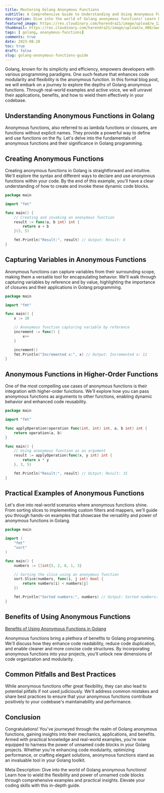 ```yaml
---
title: Mastering Golang Anonymous Functions
subtitle: A Comprehensive Guide to Understanding and Using Anonymous Functions in Golang
description: Dive into the world of Golang anonymous functions! Learn how to wield the flexibility and power of unnamed code blocks through comprehensive examples and practical insights. Elevate your coding skills with this in-depth guide.
featured_image: https://res.cloudinary.com/harendra21/image/upload/w_1200/awesome-blog/awesome-golang/Benefits_of_Using_Anonymous_Functions_2_nvxugh.png
thumbnail: https://res.cloudinary.com/harendra21/image/upload/w_400/awesome-blog/awesome-golang/Benefits_of_Using_Anonymous_Functions_2_nvxugh.png
tags: [ golang, anonymous-functions]
comments: true
date: 2023-08-20
toc: true
draft: false
slug: golang-anonymous-functions-guide
---
```


Golang, known for its simplicity and efficiency, empowers developers with various programming paradigms. One such feature that enhances code modularity and flexibility is the anonymous function. In this formal blog post, we will embark on a journey to explore the depths of Golang anonymous functions. Through real-world examples and active voice, we will unravel their applications, benefits, and how to wield them effectively in your codebase.

## Understanding Anonymous Functions in Golang

Anonymous functions, also referred to as lambda functions or closures, are functions without explicit names. They provide a powerful way to define and use functions on the fly. Let's delve into the fundamentals of anonymous functions and their significance in Golang programming.

## Creating Anonymous Functions

Creating anonymous functions in Golang is straightforward and intuitive. We'll explore the syntax and different ways to declare and use anonymous functions within your code. By the end of this example, you'll have a clear understanding of how to create and invoke these dynamic code blocks.

```go
package main

import "fmt"

func main() {
    // Creating and invoking an anonymous function
    result := func(a, b int) int {
        return a + b
    }(3, 5)

    fmt.Println("Result:", result) // Output: Result: 8
}
```

## Capturing Variables in Anonymous Functions

Anonymous functions can capture variables from their surrounding scope, making them a versatile tool for encapsulating behavior. We'll walk through capturing variables by reference and by value, highlighting the importance of closures and their applications in Golang programming.

```go
package main

import "fmt"

func main() {
    x := 10

    // Anonymous function capturing variable by reference
    increment := func() {
        x++
    }

    increment()
    fmt.Println("Incremented x:", x) // Output: Incremented x: 11
}
```

## Anonymous Functions in Higher-Order Functions

One of the most compelling use cases of anonymous functions is their integration with higher-order functions. We'll explore how you can pass anonymous functions as arguments to other functions, enabling dynamic behavior and enhanced code reusability.

```go
package main

import "fmt"

func applyOperation(operation func(int, int) int, a, b int) int {
    return operation(a, b)
}

func main() {
    // Using anonymous function as an argument
    result := applyOperation(func(x, y int) int {
        return x * y
    }, 3, 5)

    fmt.Println("Result:", result) // Output: Result: 15
}
```

## Practical Examples of Anonymous Functions

Let's dive into real-world scenarios where anonymous functions shine. From sorting slices to implementing custom filters and mappers, we'll guide you through hands-on examples that showcase the versatility and power of anonymous functions in Golang.

```go
package main

import (
    "fmt"
    "sort"
)

func main() {
    numbers := []int{5, 2, 8, 1, 3}

    // Sorting the slice using an anonymous function
    sort.Slice(numbers, func(i, j int) bool {
        return numbers[i] < numbers[j]
    })

    fmt.Println("Sorted numbers:", numbers) // Output: Sorted numbers: [1 2 3 5 8]
}
```

## Benefits of Using Anonymous Functions

[Benefits of Using Anonymous Functions in Golang](/blog/golang-anonymous-functions-benefits)

Anonymous functions bring a plethora of benefits to Golang programming. We'll discuss how they enhance code readability, reduce code duplication, and enable cleaner and more concise code structures. By incorporating anonymous functions into your projects, you'll unlock new dimensions of code organization and modularity.

## Common Pitfalls and Best Practices

While anonymous functions offer great flexibility, they can also lead to potential pitfalls if not used judiciously. We'll address common mistakes and share best practices to ensure that your anonymous functions contribute positively to your codebase's maintainability and performance.

## Conclusion

Congratulations! You've journeyed through the realm of Golang anonymous functions, gaining insights into their mechanics, applications, and benefits. Armed with practical knowledge and real-world examples, you're now equipped to harness the power of unnamed code blocks in your Golang projects. Whether you're enhancing code modularity, optimizing performance, or crafting elegant solutions, anonymous functions stand as an invaluable tool in your Golang toolkit.

Meta Description: Dive into the world of Golang anonymous functions! Learn how to wield the flexibility and power of unnamed code blocks through comprehensive examples and practical insights. Elevate your coding skills with this in-depth guide.